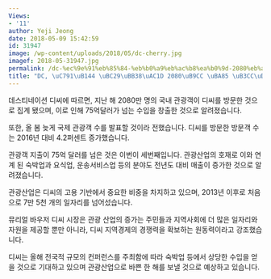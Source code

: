```yaml
---
Views:
- '11'
author: Yeji Jeong
date: 2018-05-09 15:42:59
id: 31947
image: /wp-content/uploads/2018/05/dc-cherry.jpg
imagef: 2018-05-31947.jpg
permalink: /dc-%ec%9e%91%eb%85%84-%eb%b0%a9%eb%ac%b8%ea%b0%9d-2080%eb%a7%8c-%eb%aa%85-%eb%8f%8c%ed%8c%8c/
title: "DC, \uC791\uB144 \uBC29\uBB38\uAC1D 2080\uB9CC \uBA85 \uB3CC\uD30C"
---
```


데스티네이션 디씨에 따르면, 지난 해 2080만 명의 국내 관광객이 디씨를 방문한 것으로 집계 됐으며, 이로 인해 75억달러가 넘는 수입을 창출한 것으로 알려졌습니다.

또한, 올 봄 늦게 국제 관광객 수를 발표할 것이라 전했습니다. 디씨를 방문한 방문객 수는 2016년 대비 4.2퍼센트 증가했습니다.

관광객 지출이 75억 달러를 넘은 것은 이번이 세번째입니다. 관광산업의 호재로 이와 연계 된 숙박업과 요식업, 운송서비스업 등의 분야도 전년도 대비 매출이 증가한 것으로 알려졌습니다.

관광산업은 디씨의 고용 기반에서 중요한 비중을 차지하고 있으며, 2013년 이후로 처음으로 7만 5천 개의 일자리를 넘어섰습니다.

뮤리얼 바우저 디씨 시장은 관광 산업의 증가는 주민들과 지역사회에 더 많은 일자리와 자원을 제공할 뿐만 아니라, 디씨 지역경제의 경쟁력을 확보하는 원동력이라고 강조했습니다.

디씨는 올해 전국적 규모의 컨퍼런스를 주최함에 따라 숙박업 등에서 상당한 수입을 얻을 것으로 기대하고 있으며 관광산업으로 바쁜 한 해를 보낼 것으로 예상하고 있습니다.